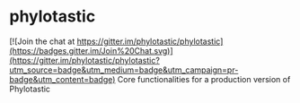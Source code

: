 # phylotastic

[![Join the chat at https://gitter.im/phylotastic/phylotastic](https://badges.gitter.im/Join%20Chat.svg)](https://gitter.im/phylotastic/phylotastic?utm_source=badge&utm_medium=badge&utm_campaign=pr-badge&utm_content=badge)
Core functionalities for a production version of Phylotastic
